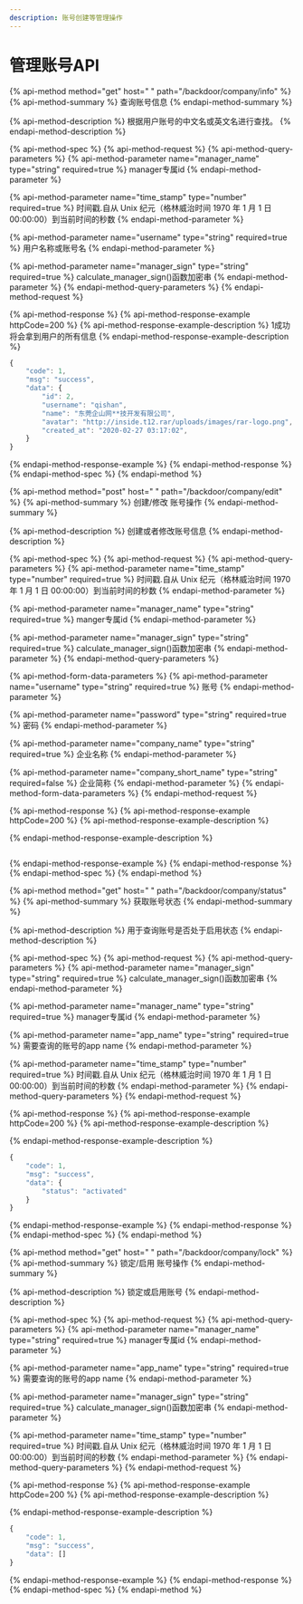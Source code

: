 ```yaml
---
description: 账号创建等管理操作
---
```


# 管理账号API

{% api-method method="get" host=" " path="/backdoor/company/info" %}
{% api-method-summary %}
查询账号信息
{% endapi-method-summary %}

{% api-method-description %}
根据用户账号的中文名或英文名进行查找。
{% endapi-method-description %}

{% api-method-spec %}
{% api-method-request %}
{% api-method-query-parameters %}
{% api-method-parameter name="manager\_name" type="string" required=true %}
manager专属id
{% endapi-method-parameter %}

{% api-method-parameter name="time\_stamp" type="number" required=true %}
时间戳.自从 Unix 纪元（格林威治时间 1970 年 1 月 1 日 00:00:00）到当前时间的秒数
{% endapi-method-parameter %}

{% api-method-parameter name="username" type="string" required=true %}
用户名称或账号名
{% endapi-method-parameter %}

{% api-method-parameter name="manager\_sign" type="string" required=true %}
calculate\_manager\_sign\(\)函数加密串
{% endapi-method-parameter %}
{% endapi-method-query-parameters %}
{% endapi-method-request %}

{% api-method-response %}
{% api-method-response-example httpCode=200 %}
{% api-method-response-example-description %}
1成功将会拿到用户的所有信息
{% endapi-method-response-example-description %}

```javascript
{
    "code": 1,
    "msg": "success",
    "data": {
        "id": 2,
        "username": "qishan",
        "name": "东莞企山网**技开发有限公司",
        "avatar": "http://inside.t12.rar/uploads/images/rar-logo.png",
        "created_at": "2020-02-27 03:17:02",
    }
}
```
{% endapi-method-response-example %}
{% endapi-method-response %}
{% endapi-method-spec %}
{% endapi-method %}



{% api-method method="post" host=" " path="/backdoor/company/edit" %}
{% api-method-summary %}
创建/修改 账号操作
{% endapi-method-summary %}

{% api-method-description %}
创建或者修改账号信息
{% endapi-method-description %}

{% api-method-spec %}
{% api-method-request %}
{% api-method-query-parameters %}
{% api-method-parameter name="time\_stamp" type="number" required=true %}
时间戳.自从 Unix 纪元（格林威治时间 1970 年 1 月 1 日 00:00:00）到当前时间的秒数
{% endapi-method-parameter %}

{% api-method-parameter name="manager\_name" type="string" required=true %}
manger专属id
{% endapi-method-parameter %}

{% api-method-parameter name="manager\_sign" type="string" required=true %}
calculate\_manager\_sign\(\)函数加密串
{% endapi-method-parameter %}
{% endapi-method-query-parameters %}

{% api-method-form-data-parameters %}
{% api-method-parameter name="username" type="string" required=true %}
账号
{% endapi-method-parameter %}

{% api-method-parameter name="password" type="string" required=true %}
密码
{% endapi-method-parameter %}

{% api-method-parameter name="company\_name" type="string" required=true %}
企业名称
{% endapi-method-parameter %}

{% api-method-parameter name="company\_short\_name" type="string" required=false %}
企业简称
{% endapi-method-parameter %}
{% endapi-method-form-data-parameters %}
{% endapi-method-request %}

{% api-method-response %}
{% api-method-response-example httpCode=200 %}
{% api-method-response-example-description %}

{% endapi-method-response-example-description %}

```

```
{% endapi-method-response-example %}
{% endapi-method-response %}
{% endapi-method-spec %}
{% endapi-method %}



{% api-method method="get" host=" " path="/backdoor/company/status" %}
{% api-method-summary %}
获取账号状态
{% endapi-method-summary %}

{% api-method-description %}
用于查询账号是否处于启用状态
{% endapi-method-description %}

{% api-method-spec %}
{% api-method-request %}
{% api-method-query-parameters %}
{% api-method-parameter name="manager\_sign" type="string" required=true %}
calculate\_manager\_sign\(\)函数加密串
{% endapi-method-parameter %}

{% api-method-parameter name="manager\_name" type="string" required=true %}
manager专属id
{% endapi-method-parameter %}

{% api-method-parameter name="app\_name" type="string" required=true %}
需要查询的账号的app name
{% endapi-method-parameter %}

{% api-method-parameter name="time\_stamp" type="number" required=true %}
时间戳.自从 Unix 纪元（格林威治时间 1970 年 1 月 1 日 00:00:00）到当前时间的秒数
{% endapi-method-parameter %}
{% endapi-method-query-parameters %}
{% endapi-method-request %}

{% api-method-response %}
{% api-method-response-example httpCode=200 %}
{% api-method-response-example-description %}

{% endapi-method-response-example-description %}

```javascript
{
    "code": 1,
    "msg": "success",
    "data": {
        "status": "activated"
    }
}
```
{% endapi-method-response-example %}
{% endapi-method-response %}
{% endapi-method-spec %}
{% endapi-method %}



{% api-method method="get" host=" " path="/backdoor/company/lock" %}
{% api-method-summary %}
锁定/启用 账号操作
{% endapi-method-summary %}

{% api-method-description %}
锁定或启用账号
{% endapi-method-description %}

{% api-method-spec %}
{% api-method-request %}
{% api-method-query-parameters %}
{% api-method-parameter name="manager\_name" type="string" required=true %}
manager专属id
{% endapi-method-parameter %}

{% api-method-parameter name="app\_name" type="string" required=true %}
需要查询的账号的app name
{% endapi-method-parameter %}

{% api-method-parameter name="manager\_sign" type="string" required=true %}
calculate\_manager\_sign\(\)函数加密串
{% endapi-method-parameter %}

{% api-method-parameter name="time\_stamp" type="number" required=true %}
时间戳.自从 Unix 纪元（格林威治时间 1970 年 1 月 1 日 00:00:00）到当前时间的秒数
{% endapi-method-parameter %}
{% endapi-method-query-parameters %}
{% endapi-method-request %}

{% api-method-response %}
{% api-method-response-example httpCode=200 %}
{% api-method-response-example-description %}

{% endapi-method-response-example-description %}

```javascript
{
    "code": 1,
    "msg": "success",
    "data": []
}
```
{% endapi-method-response-example %}
{% endapi-method-response %}
{% endapi-method-spec %}
{% endapi-method %}

